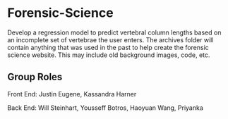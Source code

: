 # Forensic-Science

Develop a regression model to predict vertebral column lengths based on an incomplete set of vertebrae the user enters. The archives folder will contain anything that was used in the past to help create the forensic science website. This may include old background images, code, etc. 
  
## Group Roles
Front End: Justin Eugene, Kassandra Harner

Back End: Will Steinhart, Yousseff Botros, Haoyuan Wang, Priyanka
